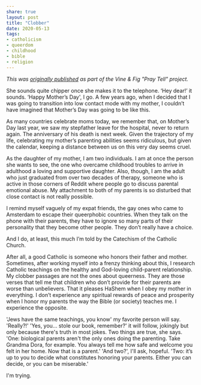 ```yaml
---
share: true
layout: post
title: "Clobber"
date: 2020-05-13
tags:
- catholicism
- queerdom
- childhood
- bible
- religion
---
```

_This was [originally published](https://vineandfig.co/blog/2020/pray-tell-clobber) as part of the Vine & Fig "Pray Tell" project._

She sounds quite chipper once she makes it to the telephone. ‘Hey dear!’ it sounds. ‘Happy Mother’s Day', I go. A few years ago, when I decided that I was going to transition into low contact mode with my mother, I couldn’t have imagined that Mother’s Day was going to be like this. 

As many countries celebrate moms today, we remember that, on Mother’s Day last year, we saw my stepfather leave for the hospital, never to return again. The anniversary of his death is next week. Given the trajectory of my life, celebrating my mother’s parenting abilities seems ridiculous, but given the calendar, keeping a distance between us on this very day seems cruel. 

As the daughter of my mother, I am two individuals. I am at once the person she wants to see, the one who overcame childhood troubles to arrive in adulthood a loving and supportive daughter. Also, though, I am the adult who just graduated from over two decades of therapy, someone who is active in those corners of Reddit where people go to discuss parental emotional abuse. My attachment to both of my parents is so disturbed that close contact is not really possible. 

I remind myself vaguely of my expat friends, the gay ones who came to Amsterdam to escape their queerphobic countries. When they talk on the phone with their parents, they have to ignore so many parts of their personality that they become other people. They don’t really have a choice.

And I do, at least, this much I’m told by the Catechism of the Catholic Church. 

After all, a good Catholic is someone who honors their father and mother. Sometimes, after working myself into a frenzy thinking about this, I research Catholic teachings on the healthy and God-loving child-parent relationship. My clobber passages are not the ones about queerness. They are those verses that tell me that children who don’t provide for their parents are worse than unbelievers. That it pleases HaShem when I obey my mother in everything. I don’t experience any spiritual rewards of peace and prosperity when I honor my parents the way the Bible (or society) teaches me. I experience the opposite. 

'Jews have the same teachings, you know' my favorite person will say. 'Really?!' 'Yes, you... stole our book, remember?' it will follow, jokingly but only because there's truth in most jokes. Two things are true, she says. 'One: biological parents aren't the only ones doing the parenting. Take Grandma Dora, for example. You always tell me how safe and welcome you felt in her home. Now that is a parent.' 'And two?', I'll ask, hopeful. 'Two: it’s up to you to decide what constitutes honoring your parents. Either you can decide, or you can be miserable.' 

I'm trying.